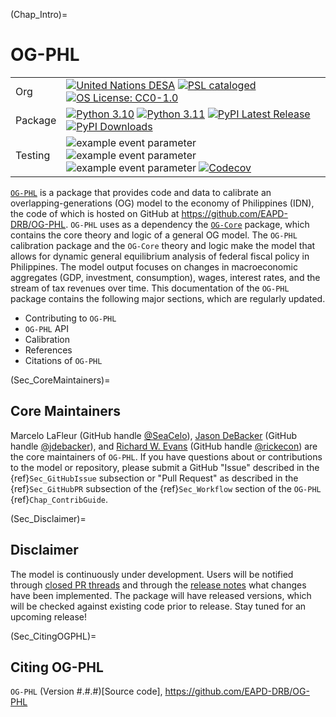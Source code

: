 (Chap_Intro)=
# OG-PHL

| | |
| --- | --- |
| Org | [![United Nations DESA](https://img.shields.io/badge/United%20Nations%20DESA-blue)](https://www.un.org/en/desa) [![PSL cataloged](https://img.shields.io/badge/PSL-cataloged-a0a0a0.svg)](https://www.PSLmodels.org) [![OS License: CC0-1.0](https://img.shields.io/badge/OS%20License-CC0%201.0-yellow)](https://github.com/EAPD-DRB/OG-PHL/blob/main/LICENSE) |
| Package | [![Python 3.10](https://img.shields.io/badge/python-3.10-blue.svg)](https://www.python.org/downloads/release/python-31013/) [![Python 3.11](https://img.shields.io/badge/python-3.11-blue.svg)](https://www.python.org/downloads/release/python-3116/) [![PyPI Latest Release](https://img.shields.io/pypi/v/ogphl.svg)](https://pypi.org/project/ogphl/) [![PyPI Downloads](https://img.shields.io/pypi/dm/ogphl.svg?label=PyPI%20downloads)](https://pypi.org/project/ogphl/) |
| Testing | ![example event parameter](https://github.com/EAPD-DRB/OG-PHL/actions/workflows/build_and_test.yml/badge.svg?branch=main) ![example event parameter](https://github.com/EAPD-DRB/OG-PHL/actions/workflows/deploy_docs.yml/badge.svg?branch=main) ![example event parameter](https://github.com/EAPD-DRB/OG-PHL/actions/workflows/check_format.yml/badge.svg?branch=main) [![Codecov](https://codecov.io/gh/EAPD-DRB/OG-PHL/branch/main/graph/badge.svg)](https://codecov.io/gh/EAPD-DRB/OG-PHL) |

[`OG-PHL`](https://github.com/EAPD-DRB/OG-PHL) is a package that provides code and data to calibrate an overlapping-generations (OG) model to the economy of Philippines (IDN), the code of which is hosted on GitHub at https://github.com/EAPD-DRB/OG-PHL. `OG-PHL` uses as a dependency the [`OG-Core`](https://pslmodels.github.io/OG-Core/) package, which contains the core theory and logic of a general OG model. The `OG-PHL` calibration package and the `OG-Core` theory and logic make the model that allows for dynamic general equilibrium analysis of federal fiscal policy in Philippines. The model output focuses on changes in macroeconomic aggregates (GDP, investment, consumption), wages, interest rates, and the stream of tax revenues over time. This documentation of the `OG-PHL` package contains the following major sections, which are regularly updated.

* Contributing to `OG-PHL`
* `OG-PHL` API
* Calibration
* References
* Citations of `OG-PHL`


(Sec_CoreMaintainers)=
## Core Maintainers

Marcelo LaFleur (GitHub handle [@SeaCelo](https://github.com/SeaCelo)),  [Jason DeBacker](https://jasondebacker.com) (GitHub handle [@jdebacker](https://github.com/jdebacker)), and [Richard W. Evans](https://sites.google.com/site/rickecon/) (GitHub handle [@rickecon](https://github.com/rickecon)) are the core maintainers of `OG-PHL`. If you have questions about or contributions to the model or repository, please submit a GitHub "Issue" described in the {ref}`Sec_GitHubIssue` subsection or "Pull Request" as described in the {ref}`Sec_GitHubPR` subsection of the {ref}`Sec_Workflow` section of the `OG-PHL` {ref}`Chap_ContribGuide`.


(Sec_Disclaimer)=
## Disclaimer

The model is continuously under development. Users will be notified through [closed PR threads](https://github.com/EAPD-DRB/OG-PHL/pulls?q=is%3Apr+is%3Aclosed) and through the [release notes](https://github.com/EAPD-DRB/OG-PHL/releases) what changes have been implemented. The package will have released versions, which will be checked against existing code prior to release. Stay tuned for an upcoming release!


(Sec_CitingOGPHL)=
## Citing OG-PHL

`OG-PHL` (Version #.#.#)[Source code], https://github.com/EAPD-DRB/OG-PHL
